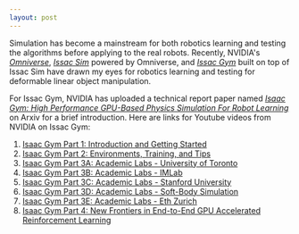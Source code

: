 ```yaml
---
layout: post
---
```


Simulation has become a mainstream for both robotics learning and testing the algorithms before applying to the real robots. Recently, NVIDIA's [*Omniverse*](https://developer.nvidia.com/nvidia-omniverse-platform), [*Issac Sim*](https://developer.nvidia.com/isaac-sim) powered by Omniverse, and [*Issac Gym*](https://developer.nvidia.com/isaac-gym) built on top of Issac Sim have drawn my eyes for robotics learning and testing for deformable linear object manipulation.

For Issac Gym, NVIDIA has uploaded a technical report paper named [*Isaac Gym: High Performance GPU-Based Physics Simulation For Robot Learning*](https://arxiv.org/abs/1810.05762) on Arxiv for a brief introduction. Here are links for Youtube videos from NVIDIA on Issac Gym:

1. [Isaac Gym Part 1: Introduction and Getting Started](https://www.youtube.com/watch?v=nleDq-oJjGk)
2. [Isaac Gym Part 2: Environments, Training, and Tips](https://www.youtube.com/watch?v=1RSugmJ4_gs)
3. [Isaac Gym Part 3A: Academic Labs - University of Toronto](https://www.youtube.com/watch?v=nXM5_mwUFOI)
4. [Isaac Gym Part 3B: Academic Labs - IMLab](https://www.youtube.com/watch?v=VrTVUpDM7K8&t=914s)
5. [Isaac Gym Part 3C: Academic Labs - Stanford University](https://www.youtube.com/watch?v=RhjRrUK2abs)
6. [Isaac Gym Part 3D: Academic Labs - Soft-Body Simulation](https://www.youtube.com/watch?v=i4fGVc6lImo&t=774s)
7. [Isaac Gym Part 3E: Academic Labs - Eth Zurich](https://www.youtube.com/watch?v=Afi17BnSuBM)
8. [Isaac Gym Part 4: New Frontiers in End-to-End GPU Accelerated Reinforcement Learning](https://www.youtube.com/watch?v=WhaybakLTXE&t=903s)


